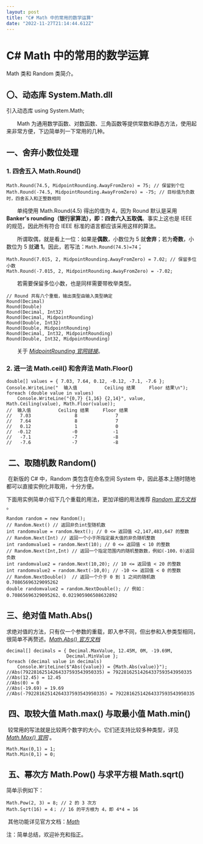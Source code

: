 ```yaml
---
layout: post
title: "C# Math 中的常用的数学运算"
date: "2022-11-27T21:14:44.612Z"
---
```

C# Math 中的常用的数学运算
=================

Math 类和 Random 类简介。

〇、动态库 System.Math.dll
---------------------

引入动态库 using System.Math;

  Math 为通用数学函数、对数函数、三角函数等提供常数和静态方法，使用起来非常方便，下边简单列一下常用的几种。

一、舍弃小数位处理
---------

### 1\. 四舍五入 Math.Round()

    Math.Round(74.5, MidpointRounding.AwayFromZero) = 75; // 保留到个位
    Math.Round(-74.5, MidpointRounding.AwayFromZero) = -75; // 目标值为负数时，四舍五入和正整数相同

  单纯使用 Math.Round(4.5) 得出的值为 4，因为 Round 默认是采用 **Banker's rounding（银行家算法），即：四舍六入五取偶**。事实上这也是 IEEE 的规范，因此所有符合 IEEE 标准的语言都应该采用这样的算法。

  所谓取偶，就是看上一位：如果是**偶数**，小数位为 5 就**舍弃**；若为**奇数**，小数位为 5 就**进 1**。因此，若写法：`Math.Round(74.5)=74`；

    Math.Round(7.015, 2, MidpointRounding.AwayFromZero) = 7.02; // 保留多位小数
    Math.Round(-7.015, 2, MidpointRounding.AwayFromZero) = -7.02;

  若需要保留多位小数，也是同样需要带枚举类型。

    // Round 共有八个重载，输出类型由输入类型确定
    Round(Decimal)
    Round(Double)
    Round(Decimal, Int32)
    Round(Decimal, MidpointRounding)
    Round(Double, Int32)
    Round(Double, MidpointRounding)
    Round(Decimal, Int32, MidpointRounding)
    Round(Double, Int32, MidpointRounding)

  关于 _[MidpointRounding 官网链接](https://learn.microsoft.com/zh-cn/dotnet/api/system.midpointrounding?view=net-6.0 "MidpointRounding 官网链接")_。

### 2\. 进一法 Math.ceil() 和舍弃法 Math.Floor()

    double[] values = { 7.03, 7.64, 0.12, -0.12, -7.1, -7.6 };
    Console.WriteLine("  输入值          Ceiling 结果     Floor 结果\n");
    foreach (double value in values)
        Console.WriteLine("{0,7} {1,16} {2,14}", value, Math.Ceiling(value), Math.Floor(value));
    //  输入值          Ceiling 结果     Floor 结果
    //   7.03                8              7
    //   7.64                8              7
    //   0.12                1              0
    //  -0.12               -0             -1
    //   -7.1               -7             -8
    //   -7.6               -7             -8

 二、取随机数 Random()
----------------

 在新版的 C# 中，Random 类包含在命名空间 System 中，因此基本上随时随地都可以直接实例化并取用，十分方便。

下面用实例简单介绍下几个重载的用法，更加详细的用法推荐 _[Random 官方文档](https://learn.microsoft.com/en-us/dotnet/api/system.random?view=net-7.0 "Random 官方文档")_ 。

    Random random = new Random();
    // Random.Next() // 返回非负int型随机数
    int randomvalue = random.Next(); // 0 <= 返回值 <2,147,483,647 的整数
    // Random.Next(Int) // 返回一个小于所指定最大值的非负随机整数
    int randomvalue1 = random.Next(10); // 0 <= 返回值 < 10 的整数
    // Random.Next(Int,Int) // 返回一个指定范围内的随机整数数，例如(-100，0)返回负数
    int randomvalue2 = random.Next(10,20); // 10 <= 返回值 < 20 的整数
    int randomvalue2 = random.Next(-10,0); // -10 <= 返回值 < 0 的整数
    // Random.NextDouble()  // 返回一个介于 0 到 1 之间的随机数 0.70865696329095262
    double randomvalue2 = random.NextDouble(); // 例如：0.70865696329095262、0.021905906508632892

三、绝对值 Math.Abs()
----------------

求绝对值的方法，只有仅一个参数的重载，即入参不同，但出参和入参类型相同，很简单不再赘述。_[Math.Abs() 官方文档](https://learn.microsoft.com/en-us/dotnet/api/system.math.abs?view=net-7.0 "Math.Abs() 官方文档")_

    decimal[] decimals = { Decimal.MaxValue, 12.45M, 0M, -19.69M,
                          Decimal.MinValue };
    foreach (decimal value in decimals)
        Console.WriteLine($"Abs({value}) = {Math.Abs(value)}");
    //Abs(79228162514264337593543950335) = 79228162514264337593543950335
    //Abs(12.45) = 12.45
    //Abs(0) = 0
    //Abs(-19.69) = 19.69
    //Abs(-79228162514264337593543950335) = 79228162514264337593543950335

 四、取较大值 Math.max() 与取最小值 Math.min()
-----------------------------------

 较常用的写法就是比较两个数字的大小。它们还支持比较多种类型，详见 _[Math.Max() 官网](https://learn.microsoft.com/en-us/dotnet/api/system.math.max?view=net-7.0 "Math.Max() 官网")_ 。

    Math.Max(0,1) = 1;
    Math.Min(0,1) = 0;

 五、幂次方 Math.Pow() 与求平方根 Math.sqrt()
-----------------------------------

简单示例如下：

    Math.Pow(2, 3) = 8; // 2 的 3 次方
    Math.Sqrt(16) = 4； // 16 的平方根为 4，即 4*4 = 16

 其他功能详见官方文档：_[Math](https://learn.microsoft.com/en-us/dotnet/api/system.math?view=net-7.0 "Math")_

注：简单总结，欢迎补充和指正。
